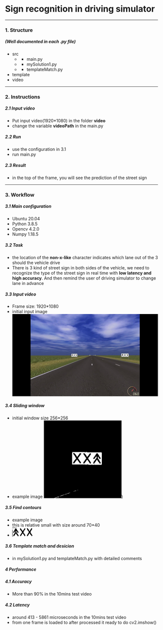 # Sign recognition in driving simulator

-------
### 1. Structure 
##### *(Well documented in each .py file)*
- src
  - - main.py
  - - mySolution1.py
  - - templateMatch.py
- template
- video

----
### 2. Instructions

##### 2.1 Input video
- Put input video(1920*1080) in the folder **video**
- change the variable **videoPath** in the main.py

##### 2.2 Run
- use the configuration in 3.1
- run main.py

##### 2.3 Result
- in the top of the frame, you will see the prediction of the street sign

------
### 3. Workflow
##### 3.1 Main configuration
- Ubuntu 20.04
- Python 3.8.5
- Opencv 4.2.0
- Numpy 1.18.5

##### 3.2 Task
- the location of the **non-x-like** character indicates which lane out of the 3 should the vehicle drive
- There is 3 kind of street sign in both sides of the vehicle, we need to recognize the type of the street sign in real time with **low latency and high accuracy**. And then remind the user of driving simulator to change lane in advance

##### 3.3 Input video
- Frame size: 1920*1080
- initial input image ![](./example/66.jpg)

##### 3.4 Sliding window
- initial window size 256*256
- example image ![](./example/7.jpg))

##### 3.5 Find contours
- example image 
- this is relative small with size around 70*40
- ![](./example/2.jpg)

##### 3.6 Template match and desicion
- in mySolution1.py and templateMatch.py with detailed comments


##### 4 Performance
##### 4.1 Accuracy
- More than 90% in the 10mins test video

##### 4.2 Latency
- around 413 - 5861 microseconds in the 10mins test video
- from one frame is loaded to after processed it ready to do cv2.imshow()


